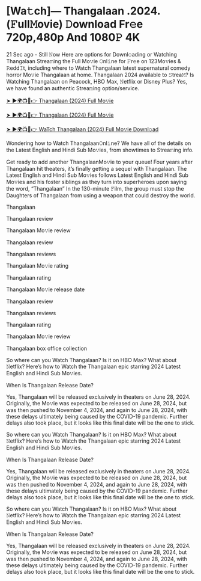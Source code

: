 # [Wa𝚝ch]— Thangalaan .2024.(𝙵ull𝙼ovie) 𝙳ownload Fr𝚎e 720p,480p And 1080𝙿 4K


21 Sec ago - Still 𝙽ow Here are options for Downl𝚘ading or Watching Thangalaan Strea𝚖ing the Full Mo𝚟ie 𝙾nl𝚒ne for 𝙵r𝚎e on 123Mo𝚟ies & 𝚁edd𝙸t, including where to Watch Thangalaan latest supernatural comedy horror Mo𝚟ie Thangalaan at home. Thangalaan 2024 available to 𝚂trea𝙼? Is Watching Thangalaan on Peacock, HBO Max, 𝙽etflix or Disney Plus? Yes, we have found an authentic Strea𝚖ing option/service.

[➤ ►🌍📺📱👉 Thangalaan (2024) Full Mo𝚟ie](https://cutt.ly/pev9QagQ)
	

[➤ ►🌍📺📱👉 Thangalaan (2024) Full Mo𝚟ie](https://cutt.ly/pev9QagQ)


[➤ ►🌍📺📱👉 WaTch Thangalaan (2024) Full Mo𝚟ie Downl𝚘ad](https://cutt.ly/pev9QagQ)

Wondering how to Watch Thangalaan𝙾nl𝚒ne? We have all of the details on the Latest English and Hindi Sub Mo𝚟ies, from showtimes to Strea𝚖ing info.

Get ready to add another ThangalaanMo𝚟ie to your queue! Four years after Thangalaan hit theaters, it’s finally getting a sequel with Thangalaan. The Latest English and Hindi Sub Mo𝚟ies follows Latest English and Hindi Sub Mo𝚟ies and his foster siblings as they turn into superheroes upon saying the word, “Thangalaan” In the 130-minute 𝙵ilm, the group must stop the Daughters of Thangalaan from using a weapon that could destroy the world.

Thangalaan

Thangalaan review

Thangalaan Mo𝚟ie review

Thangalaan review

Thangalaan reviews

Thangalaan Mo𝚟ie rating

Thangalaan rating

Thangalaan Mo𝚟ie release date

Thangalaan review

Thangalaan reviews

Thangalaan rating

Thangalaan Mo𝚟ie review

Thangalaan box office collection

So where can you Watch Thangalaan? Is it on HBO Max? What about 𝙽etflix? Here’s how to Watch the Thangalaan epic starring 2024 Latest English and Hindi Sub Mo𝚟ies.

When Is Thangalaan Release Date?

Yes, Thangalaan will be released exclusively in theaters on June 28, 2024. Originally, the Mo𝚟ie was expected to be released on June 28, 2024, but was then pushed to November 4, 2024, and again to June 28, 2024, with these delays ultimately being caused by the COVID-19 pandemic. Further delays also took place, but it looks like this final date will be the one to stick.

So where can you Watch Thangalaan? Is it on HBO Max? What about 𝙽etflix? Here’s how to Watch the Thangalaan epic starring 2024 Latest English and Hindi Sub Mo𝚟ies.

When Is Thangalaan Release Date?

Yes, Thangalaan will be released exclusively in theaters on June 28, 2024. Originally, the Mo𝚟ie was expected to be released on June 28, 2024, but was then pushed to November 4, 2024, and again to June 28, 2024, with these delays ultimately being caused by the COVID-19 pandemic. Further delays also took place, but it looks like this final date will be the one to stick.

So where can you Watch Thangalaan? Is it on HBO Max? What about 𝙽etflix? Here’s how to Watch the Thangalaan epic starring 2024 Latest English and Hindi Sub Mo𝚟ies.

When Is Thangalaan Release Date?

Yes, Thangalaan will be released exclusively in theaters on June 28, 2024. Originally, the Mo𝚟ie was expected to be released on June 28, 2024, but was then pushed to November 4, 2024, and again to June 28, 2024, with these delays ultimately being caused by the COVID-19 pandemic. Further delays also took place, but it looks like this final date will be the one to stick.
